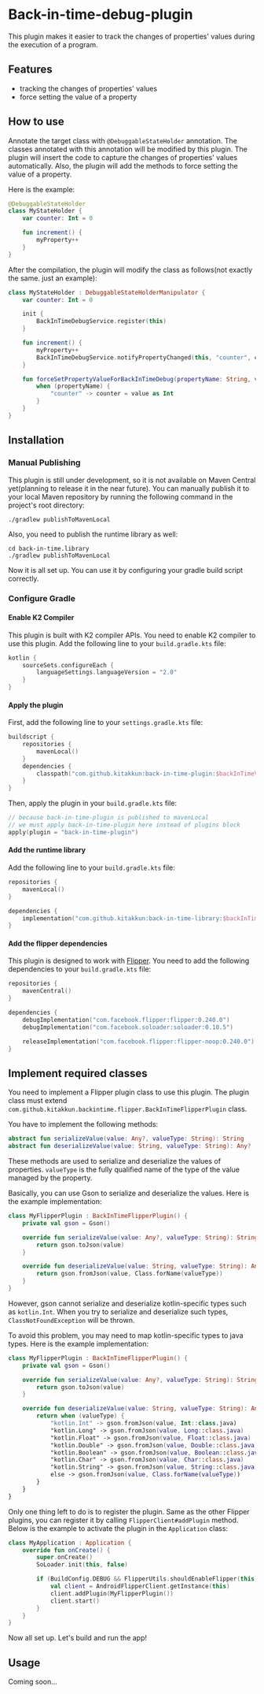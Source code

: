 # Back-in-time-debug-plugin

This plugin makes it easier to track the changes of properties' values during the execution of a program.

## Features

- tracking the changes of properties' values
- force setting the value of a property

## How to use

Annotate the target class with `@DebuggableStateHolder` annotation.
The classes annotated with this annotation will be modified by this plugin.
The plugin will insert the code to capture the changes of properties' values automatically.
Also, the plugin will add the methods to force setting the value of a property.

Here is the example:

```kotlin
@DebuggableStateHolder
class MyStateHolder {
    var counter: Int = 0

    fun increment() {
        myProperty++
    }
}
```

After the compilation, the plugin will modify the class as follows(not exactly the same. just an example):

```kotlin
class MyStateHolder : DebuggableStateHolderManipulator {
    var counter: Int = 0

    init {
        BackInTimeDebugService.register(this)
    }

    fun increment() {
        myProperty++
        BackInTimeDebugService.notifyPropertyChanged(this, "counter", counter)
    }

    fun forceSetPropertyValueForBackInTimeDebug(propertyName: String, value: Any?) {
        when (propertyName) {
            "counter" -> counter = value as Int
        }
    }
}
```

## Installation

### Manual Publishing

This plugin is still under development, so it is not available on Maven Central yet(planning to release it in the near future).
You can manually publish it to your local Maven repository by running the following command in the project's root directory:

```shell
./gradlew publishToMavenLocal
```

Also, you need to publish the runtime library as well:

```shell
cd back-in-time.library
./gradlew publishToMavenLocal
```

Now it is all set up. You can use it by configuring your gradle build script correctly.

### Configure Gradle

#### Enable K2 Compiler

This plugin is built with K2 compiler APIs. You need to enable K2 compiler to use this plugin.
Add the following line to your `build.gradle.kts` file:

```kotlin
kotlin {
    sourceSets.configureEach {
        languageSettings.languageVersion = "2.0"
    }
}
```

#### Apply the plugin

First, add the following line to your `settings.gradle.kts` file:

```kotlin
buildscript {
    repositories {
        mavenLocal()
    }
    dependencies {
        classpath("com.github.kitakkun:back-in-time-plugin:$backInTimeVersion")
    }
}
```

Then, apply the plugin in your `build.gradle.kts` file:

```kotlin
// because back-in-time-plugin is published to mavenLocal
// we must apply back-in-time-plugin here instead of plugins block
apply(plugin = "back-in-time-plugin")
```

#### Add the runtime library

Add the following line to your `build.gradle.kts` file:

```kotlin
repositories {
    mavenLocal()
}

dependencies {
    implementation("com.github.kitakkun:back-in-time-library:$backInTimeVersion")
}

```

#### Add the flipper dependencies

This plugin is designed to work with [Flipper](https://fbflipper.com/).
You need to add the following dependencies to your `build.gradle.kts` file:

```kotlin
repositories {
    mavenCentral()
}

dependencies {
    debugImplementation("com.facebook.flipper:flipper:0.240.0")
    debugImplementation("com.facebook.soloader:soloader:0.10.5")

    releaseImplementation("com.facebook.flipper:flipper-noop:0.240.0")
}
```

## Implement required classes

You need to implement a Flipper plugin class to use this plugin.
The plugin class must extend `com.github.kitakkun.backintime.flipper.BackInTimeFlipperPlugin` class.

You have to implement the following methods:

```kotlin
abstract fun serializeValue(value: Any?, valueType: String): String
abstract fun deserializeValue(value: String, valueType: String): Any?
```

These methods are used to serialize and deserialize the values of properties.
`valueType` is the fully qualified name of the type of the value managed by the property.

Basically, you can use Gson to serialize and deserialize the values.
Here is the example implementation:

```kotlin
class MyFlipperPlugin : BackInTimeFlipperPlugin() {
    private val gson = Gson()

    override fun serializeValue(value: Any?, valueType: String): String {
        return gson.toJson(value)
    }

    override fun deserializeValue(value: String, valueType: String): Any? {
        return gson.fromJson(value, Class.forName(valueType))
    }
}
```

However, gson cannot serialize and deserialize kotlin-specific types such as `kotlin.Int`.
When you try to serialize and deserialize such types, `ClassNotFoundException` will be thrown.

To avoid this problem, you may need to map kotlin-specific types to java types.
Here is the example implementation:

```kotlin
class MyFlipperPlugin : BackInTimeFlipperPlugin() {
    private val gson = Gson()

    override fun serializeValue(value: Any?, valueType: String): String {
        return gson.toJson(value)
    }

    override fun deserializeValue(value: String, valueType: String): Any? {
        return when (valueType) {
            "kotlin.Int" -> gson.fromJson(value, Int::class.java)
            "kotlin.Long" -> gson.fromJson(value, Long::class.java)
            "kotlin.Float" -> gson.fromJson(value, Float::class.java)
            "kotlin.Double" -> gson.fromJson(value, Double::class.java)
            "kotlin.Boolean" -> gson.fromJson(value, Boolean::class.java)
            "kotlin.Char" -> gson.fromJson(value, Char::class.java)
            "kotlin.String" -> gson.fromJson(value, String::class.java)
            else -> gson.fromJson(value, Class.forName(valueType))
        }
    }
}
```

Only one thing left to do is to register the plugin.
Same as the other Flipper plugins, you can register it by calling `FlipperClient#addPlugin` method.
Below is the example to activate the plugin in the `Application` class:

```kotlin
class MyApplication : Application {
    override fun onCreate() {
        super.onCreate()
        SoLoader.init(this, false)

        if (BuildConfig.DEBUG && FlipperUtils.shouldEnableFlipper(this)) {
            val client = AndroidFlipperClient.getInstance(this)
            client.addPlugin(MyFlipperPlugin())
            client.start()
        }
    }
}
```

Now all set up. Let's build and run the app!

## Usage

Coming soon...
